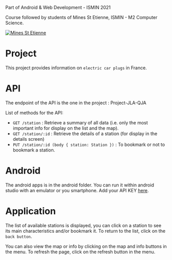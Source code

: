Part of Android & Web Development - ISMIN 2021

Course followed by students of Mines St Etienne, ISMIN - M2 Computer Science.

[![Mines St Etienne](./logo.png)](https://www.mines-stetienne.fr/)

# Project

This project provides information on `electric car plugs` in France.


# API

The endpoint of the API is the one in the project : Project-JLA-QJA

List of methods for the API:

- `GET /station` : Retrieve a summary of all data (i.e. only the most important info for display on the list and the map).
- `GET /station/:id` : Retrieve the details of a station (for display in the details screen)
- `PUT /station/:id (body { station: Station })` : To bookmark or not to bookmark a station. 

# Android

The android apps is in the android folder. You can run it within android studio with an emulator or you smartphone.
Add your API KEY [here](android/app/src/main/AndroidManifest.xml#L15).


# Application

The list of available stations is displayed, you can click on a station to see its main characteristics and/or bookmark it. To return to the list, click on the `back button`.

You can also view the map or info by clicking on the map and info buttons in the menu. To refresh the page, click on the refresh button in the menu.
